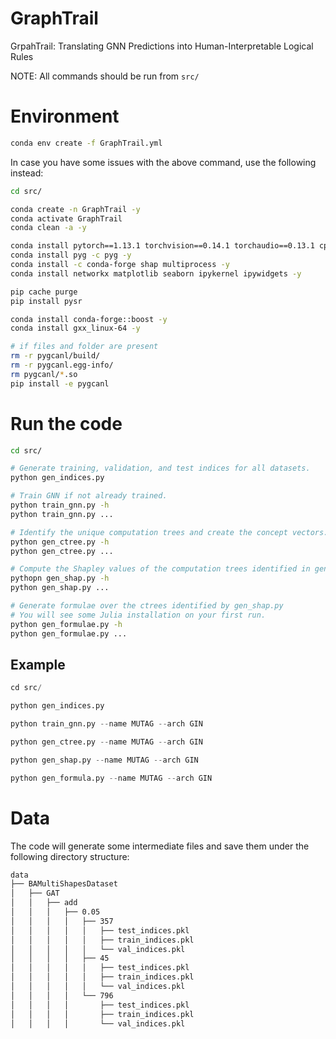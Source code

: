 # GraphTrail
GrpahTrail: Translating GNN Predictions into Human-Interpretable Logical Rules

NOTE: All commands should be run from `src/`

# Environment
```bash
conda env create -f GraphTrail.yml
```

In case you have some issues with the above command, use the following instead:
```bash
cd src/

conda create -n GraphTrail -y
conda activate GraphTrail
conda clean -a -y

conda install pytorch==1.13.1 torchvision==0.14.1 torchaudio==0.13.1 cpuonly -c pytorch -y
conda install pyg -c pyg -y
conda install -c conda-forge shap multiprocess -y
conda install networkx matplotlib seaborn ipykernel ipywidgets -y

pip cache purge
pip install pysr

conda install conda-forge::boost -y
conda install gxx_linux-64 -y

# if files and folder are present
rm -r pygcanl/build/
rm -r pygcanl.egg-info/
rm pygcanl/*.so
pip install -e pygcanl
```

# Run the code
```bash
cd src/

# Generate training, validation, and test indices for all datasets.
python gen_indices.py

# Train GNN if not already trained.
python train_gnn.py -h
python train_gnn.py ...

# Identify the unique computation trees and create the concept vectors.
python gen_ctree.py -h
python gen_ctree.py ...

# Compute the Shapley values of the computation trees identified in gen_ctree.py
pythopn gen_shap.py -h
python gen_shap.py ...

# Generate formulae over the ctrees identified by gen_shap.py
# You will see some Julia installation on your first run.
python gen_formulae.py -h
python gen_formulae.py ...
```

## Example
```python
cd src/

python gen_indices.py

python train_gnn.py --name MUTAG --arch GIN

python gen_ctree.py --name MUTAG --arch GIN

python gen_shap.py --name MUTAG --arch GIN

python gen_formula.py --name MUTAG --arch GIN
```

# Data
The code will generate some intermediate files and save them under the following directory structure:
```bash
data
├── BAMultiShapesDataset
│   ├── GAT
│   │   ├── add
│   │   │   ├── 0.05
│   │   │   │   ├── 357
│   │   │   │   │   ├── test_indices.pkl
│   │   │   │   │   ├── train_indices.pkl
│   │   │   │   │   └── val_indices.pkl
│   │   │   │   ├── 45
│   │   │   │   │   ├── test_indices.pkl
│   │   │   │   │   ├── train_indices.pkl
│   │   │   │   │   └── val_indices.pkl
│   │   │   │   └── 796
│   │   │   │       ├── test_indices.pkl
│   │   │   │       ├── train_indices.pkl
│   │   │   │       └── val_indices.pkl
```
